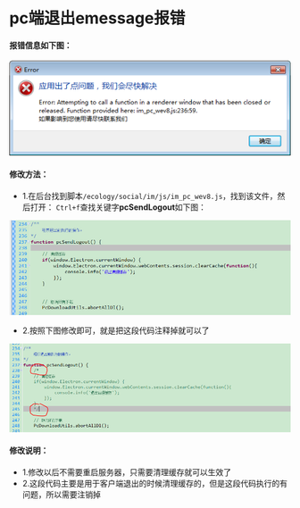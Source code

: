 # pc端退出emessage报错

#### 报错信息如下图：
![退出报错](/image/pc端message报错.png "Title")

#### 修改方法：
* 1.在后台找到脚本`/ecology/social/im/js/im_pc_wev8.js`，找到该文件，然后打开：
`Ctrl+f`查找关键字**pcSendLogout**如下图：

![清理缓存](/image/清理缓存代码.png "Title")

* 2.按照下图修改即可，就是把这段代码注释掉就可以了

![清理缓存](/image/清理缓存代码修改.png "Title")


#### 修改说明：
* 1.修改以后不需要重启服务器，只需要清理缓存就可以生效了
* 2.这段代码主要是用于客户端退出的时候清理缓存的，但是这段代码执行的有问题，所以需要注销掉
